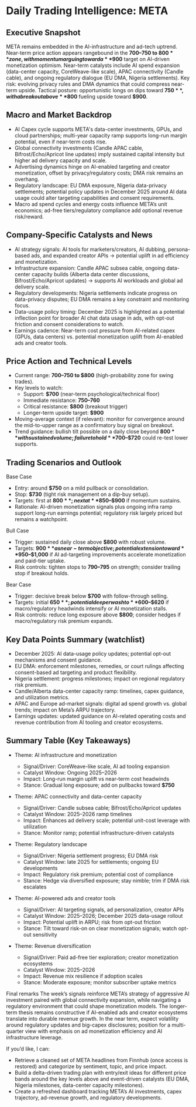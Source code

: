 # Daily Trading Intelligence: META

## Executive Snapshot
META remains embedded in the AI-infrastructure and ad-tech uptrend. Near-term price action appears rangebound in the **$700–$750 to $800** zone, with momentum arguing toward a **$900** target on AI-driven monetization optimism. Near-term catalysts include AI spend expansion (data-center capacity, CoreWeave-like scale), APAC connectivity (Candle cable), and ongoing regulatory dialogue (EU DMA, Nigeria settlements). Key risk: evolving privacy rules and DMA dynamics that could compress near-term upside. Tactical posture: opportunistic longs on dips toward **$750**, with a breakout above **$800** fueling upside toward **$900**.

## Macro and Market Backdrop
- AI Capex cycle supports META's data-center investments, GPUs, and cloud partnerships; multi-year capacity ramp supports long-run margin potential, even if near-term costs rise.
- Global connectivity investments (Candle APAC cable, Bifrost/Echo/Apricot line updates) imply sustained capital intensity but higher ad delivery capacity and scale.
- Advertising dynamics hinge on AI-enabled targeting and creator monetization, offset by privacy/regulatory costs; DMA risk remains an overhang.
- Regulatory landscape: EU DMA exposure, Nigeria data-privacy settlements; potential policy updates in December 2025 around AI data usage could alter targeting capabilities and consent requirements.
- Macro ad spend cycles and energy costs influence META’s unit economics; ad-free tiers/regulatory compliance add optional revenue risk/reward.

## Company-Specific Catalysts and News
- AI strategy signals: AI tools for marketers/creators, AI dubbing, persona-based ads, and expanded creator APIs → potential uplift in ad efficiency and monetization.
- Infrastructure expansion: Candle APAC subsea cable, ongoing data-center capacity builds (Alberta data center discussions, Bifrost/Echo/Apricot updates) → supports AI workloads and global ad delivery scale.
- Regulatory developments: Nigeria settlements indicate progress on data-privacy disputes; EU DMA remains a key constraint and monitoring focus.
- Data-usage policy timing: December 2025 is highlighted as a potential inflection point for broader AI chat data usage in ads, with opt-out friction and consent considerations to watch.
- Earnings cadence: Near-term cost pressure from AI-related capex (GPUs, data centers) vs. potential monetization uplift from AI-enabled ads and creator tools.

## Price Action and Technical Levels
- Current range: **$700–$750 to $800** (high-probability zone for swing trades).
- Key levels to watch:
  - Support: **$700** (near-term psychological/technical floor)
  - Immediate resistance: **$750–$760**
  - Critical resistance: **$800** (breakout trigger)
  - Longer-term upside target: **$900**
- Moving-average context (if relevant): monitor for convergence around the mid-to-upper range as a confirmatory buy signal on breakout.
- Trend guidance: bullish tilt possible on a daily close beyond **$800** with sustained volume; failure to hold **$700–$720** could re-test lower supports.

## Trading Scenarios and Outlook

Base Case
- Entry: around **$750** on a mild pullback or consolidation.
- Stop: **$730** (tight risk management on a dip-buy setup).
- Targets: first at **$800**; next at **$850–$900** if momentum sustains.
- Rationale: AI-driven monetization signals plus ongoing infra ramp support long-run earnings potential; regulatory risk largely priced but remains a watchpoint.

Bull Case
- Trigger: sustained daily close above **$800** with robust volume.
- Targets: **$900** as near-term objective; potential extension toward **$950–$1,000** if AI ad-targeting improvements accelerate monetization and paid-tier uptake.
- Risk controls: tighten stops to **$790–$795** on strength; consider trailing stop if breakout holds.

Bear Case
- Trigger: decisive break below **$700** with follow-through selling.
- Targets: initial **$650**; potential deeper wash to **$600–$620** if macro/regulatory headwinds intensify or AI monetization stalls.
- Risk controls: reduce long exposure above **$800**; consider hedges if macro/regulatory risk premium expands.

## Key Data Points Summary (watchlist)
- December 2025: AI data-usage policy updates; potential opt-out mechanisms and consent guidance.
- EU DMA: enforcement milestones, remedies, or court rulings affecting consent-based ad targeting and product flexibility.
- Nigeria settlement: progress milestones; impact on regional regulatory risk premium.
- Candle/Alberta data-center capacity ramp: timelines, capex guidance, and utilization metrics.
- APAC and Europe ad-market signals: digital ad spend growth vs. global trends; impact on Meta’s ARPU trajectory.
- Earnings updates: updated guidance on AI-related operating costs and revenue contribution from AI tooling and creator ecosystems.

## Summary Table (Key Takeaways)

- Theme: AI infrastructure and monetization
  - Signal/Driver: CoreWeave-like scale, AI ad tooling expansion
  - Catalyst Window: Ongoing 2025–2026
  - Impact: Long-run margin uplift vs near-term cost headwinds
  - Stance: Gradual long exposure; add on pullbacks toward **$750**

- Theme: APAC connectivity and data-center capacity
  - Signal/Driver: Candle subsea cable; Bifrost/Echo/Apricot updates
  - Catalyst Window: 2025–2026 ramp timelines
  - Impact: Enhances ad delivery scale; potential unit-cost leverage with utilization
  - Stance: Monitor ramp; potential infrastructure-driven catalysts

- Theme: Regulatory landscape
  - Signal/Driver: Nigeria settlement progress; EU DMA risk
  - Catalyst Window: late 2025 for settlements; ongoing EU developments
  - Impact: Regulatory risk premium; potential cost of compliance
  - Stance: Hedge via diversified exposure; stay nimble; trim if DMA risk escalates

- Theme: AI-powered ads and creator tools
  - Signal/Driver: AI targeting signals, ad personalization, creator APIs
  - Catalyst Window: 2025–2026; December 2025 data-usage rollout
  - Impact: Potential uplift in ARPU; risk from opt-out friction
  - Stance: Tilt toward risk-on on clear monetization signals; watch opt-out sensitivity

- Theme: Revenue diversification
  - Signal/Driver: Paid ad-free tier exploration; creator monetization ecosystems
  - Catalyst Window: 2025–2026
  - Impact: Revenue mix resilience if adoption scales
  - Stance: Moderate exposure; monitor subscriber uptake metrics

Final remarks
The week’s signals reinforce META’s strategy of aggressive AI investment paired with global connectivity expansion, while navigating a regulatory environment that could shape monetization models. The longer-term thesis remains constructive if AI-enabled ads and creator ecosystems translate into durable revenue growth. In the near term, expect volatility around regulatory updates and big-capex disclosures; position for a multi-quarter view with emphasis on ad monetization efficiency and AI infrastructure leverage.

If you’d like, I can:
- Retrieve a cleaned set of META headlines from Finnhub (once access is restored) and categorize by sentiment, topic, and price impact.
- Build a delta-driven trading plan with entry/exit ideas for different price bands around the key levels above and event-driven catalysts (EU DMA, Nigeria milestones, data-center capacity milestones).
- Create a refreshed dashboard tracking META’s AI investments, capex trajectory, ad-revenue growth, and regulatory developments.